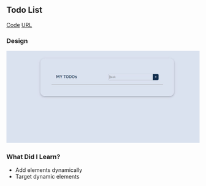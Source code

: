 ## Todo List

[Code](https://github.com/Aditi002-holo/my-todos)
[URL](https://aditi002-holo.github.io/my-todos/)

### Design

![](./screenshot.JPG)

### What Did I Learn?

- Add elements dynamically
- Target dynamic elements
